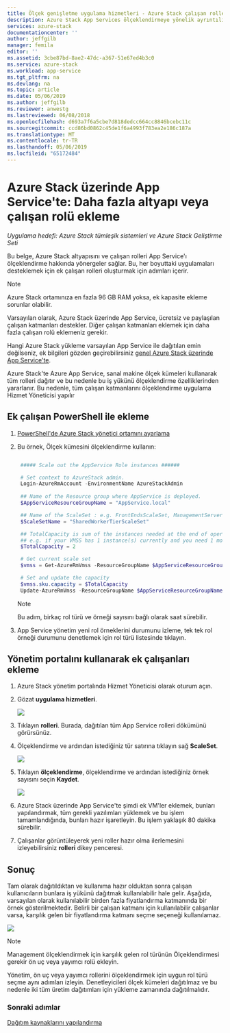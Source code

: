 ```yaml
---
title: Ölçek genişletme uygulama hizmetleri - Azure Stack çalışan rolleri | Microsoft Docs
description: Azure Stack App Services ölçeklendirmeye yönelik ayrıntılı kılavuz
services: azure-stack
documentationcenter: ''
author: jeffgilb
manager: femila
editor: ''
ms.assetid: 3cbe87bd-8ae2-47dc-a367-51e67ed4b3c0
ms.service: azure-stack
ms.workload: app-service
ms.tgt_pltfrm: na
ms.devlang: na
ms.topic: article
ms.date: 05/06/2019
ms.author: jeffgilb
ms.reviewer: anwestg
ms.lastreviewed: 06/08/2018
ms.openlocfilehash: d693a7f6a5cbe7d818dedcc664cc8846bcebc11c
ms.sourcegitcommit: ccd86bd0862c45de1f6a4993f783ea2e186c187a
ms.translationtype: MT
ms.contentlocale: tr-TR
ms.lasthandoff: 05/06/2019
ms.locfileid: "65172484"
---
```

# <a name="app-service-on-azure-stack-add-more-infrastructure-or-worker-roles"></a>Azure Stack üzerinde App Service'te: Daha fazla altyapı veya çalışan rolü ekleme

*Uygulama hedefi: Azure Stack tümleşik sistemleri ve Azure Stack Geliştirme Seti*  

Bu belge, Azure Stack altyapısını ve çalışan rolleri App Service'ı ölçeklendirme hakkında yönergeler sağlar. Bu, her boyuttaki uygulamaları desteklemek için ek çalışan rolleri oluşturmak için adımları içerir.

> [!NOTE]
> Azure Stack ortamınıza en fazla 96 GB RAM yoksa, ek kapasite ekleme sorunlar olabilir.

Varsayılan olarak, Azure Stack üzerinde App Service, ücretsiz ve paylaşılan çalışan katmanları destekler. Diğer çalışan katmanları eklemek için daha fazla çalışan rolü eklemeniz gerekir.

Hangi Azure Stack yükleme varsayılan App Service ile dağıtılan emin değilseniz, ek bilgileri gözden geçirebilirsiniz [genel Azure Stack üzerinde App Service'te](azure-stack-app-service-overview.md).

Azure Stack'te Azure App Service, sanal makine ölçek kümeleri kullanarak tüm rolleri dağıtır ve bu nedenle bu iş yükünü ölçeklendirme özelliklerinden yararlanır. Bu nedenle, tüm çalışan katmanlarını ölçeklendirme uygulama Hizmet Yöneticisi yapılır

## <a name="add-additional-workers-with-powershell"></a>Ek çalışan PowerShell ile ekleme

1. [PowerShell'de Azure Stack yönetici ortamını ayarlama](azure-stack-powershell-configure-admin.md)

2. Bu örnek, Ölçek kümesini ölçeklendirme kullanın:
   ```powershell
   
    ##### Scale out the AppService Role instances ######
   
    # Set context to AzureStack admin.
    Login-AzureRmAccount -EnvironmentName AzureStackAdmin
                                                 
    ## Name of the Resource group where AppService is deployed.
    $AppServiceResourceGroupName = "AppService.local"

    ## Name of the ScaleSet : e.g. FrontEndsScaleSet, ManagementServersScaleSet, PublishersScaleSet , LargeWorkerTierScaleSet,      MediumWorkerTierScaleSet, SmallWorkerTierScaleSet, SharedWorkerTierScaleSet
    $ScaleSetName = "SharedWorkerTierScaleSet"

    ## TotalCapacity is sum of the instances needed at the end of operation. 
    ## e.g. if your VMSS has 1 instance(s) currently and you need 1 more the TotalCapacity should be set to 2
    $TotalCapacity = 2  

    # Get current scale set
    $vmss = Get-AzureRmVmss -ResourceGroupName $AppServiceResourceGroupName -VMScaleSetName $ScaleSetName

    # Set and update the capacity
    $vmss.sku.capacity = $TotalCapacity
    Update-AzureRmVmss -ResourceGroupName $AppServiceResourceGroupName -Name $ScaleSetName -VirtualMachineScaleSet $vmss 
   ```    

   > [!NOTE]
   > Bu adım, birkaç rol türü ve örneği sayısını bağlı olarak saat sürebilir.
   >
   >

3. App Service yönetim yeni rol örneklerini durumunu izleme, tek tek rol örneği durumunu denetlemek için rol türü listesinde tıklayın.

## <a name="add-additional-workers-using-the-administration-portal"></a>Yönetim portalını kullanarak ek çalışanları ekleme

1. Azure Stack yönetim portalında Hizmet Yöneticisi olarak oturum açın.

2. Gözat **uygulama hizmetleri**.

    ![](media/azure-stack-app-service-add-worker-roles/image01.png)

3. Tıklayın **rolleri**. Burada, dağıtılan tüm App Service rolleri dökümünü görürsünüz.

4. Ölçeklendirme ve ardından istediğiniz tür satırına tıklayın sağ **ScaleSet**.

    ![](media/azure-stack-app-service-add-worker-roles/image02.png)

5. Tıklayın **ölçeklendirme**, ölçeklendirme ve ardından istediğiniz örnek sayısını seçin **Kaydet**.

    ![](media/azure-stack-app-service-add-worker-roles/image03.png)

6. Azure Stack üzerinde App Service'te şimdi ek VM'ler eklemek, bunları yapılandırmak, tüm gerekli yazılımları yüklemek ve bu işlem tamamlandığında, bunları hazır işaretleyin. Bu işlem yaklaşık 80 dakika sürebilir.

7. Çalışanlar görüntüleyerek yeni roller hazır olma ilerlemesini izleyebilirsiniz **rolleri** dikey penceresi.

## <a name="result"></a>Sonuç

Tam olarak dağıtıldıktan ve kullanıma hazır olduktan sonra çalışan kullanıcıların bunlara iş yükünü dağıtmak kullanılabilir hale gelir. Aşağıda, varsayılan olarak kullanılabilir birden fazla fiyatlandırma katmanında bir örnek gösterilmektedir. Belirli bir çalışan katmanı için kullanılabilir çalışanlar varsa, karşılık gelen bir fiyatlandırma katmanı seçme seçeneği kullanılamaz.

![](media/azure-stack-app-service-add-worker-roles/image04.png)

>[!NOTE]
> Management ölçeklendirmek için karşılık gelen rol türünün Ölçeklendirmesi gerekir ön uç veya yayımcı rolü ekleyin. 
>
>

Yönetim, ön uç veya yayımcı rollerini ölçeklendirmek için uygun rol türü seçme aynı adımları izleyin. Denetleyicileri ölçek kümeleri dağıtılmaz ve bu nedenle iki tüm üretim dağıtımları için yükleme zamanında dağıtılmalıdır.

### <a name="next-steps"></a>Sonraki adımlar

[Dağıtım kaynaklarını yapılandırma](azure-stack-app-service-configure-deployment-sources.md)
